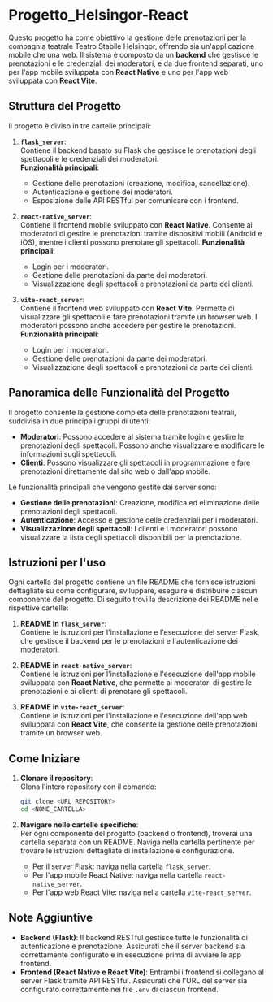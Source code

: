 # Progetto_Helsingor-React

Questo progetto ha come obiettivo la gestione delle prenotazioni per la compagnia teatrale Teatro Stabile Helsingor, offrendo sia un'applicazione mobile che una web. Il sistema è composto da un **backend** che gestisce le prenotazioni e le credenziali dei moderatori, e da due frontend separati, uno per l'app mobile sviluppata con **React Native** e uno per l'app web sviluppata con **React Vite**.

## **Struttura del Progetto**

Il progetto è diviso in tre cartelle principali:

1. **`flask_server`**:  
   Contiene il backend basato su Flask che gestisce le prenotazioni degli spettacoli e le credenziali dei moderatori.  
   **Funzionalità principali**:
   - Gestione delle prenotazioni (creazione, modifica, cancellazione).
   - Autenticazione e gestione dei moderatori.
   - Esposizione delle API RESTful per comunicare con i frontend.

2. **`react-native_server`**:  
   Contiene il frontend mobile sviluppato con **React Native**. Consente ai moderatori di gestire le prenotazioni tramite dispositivi mobili (Android e iOS), mentre i clienti possono prenotare gli spettacoli.
   **Funzionalità principali**:
   - Login per i moderatori.
   - Gestione delle prenotazioni da parte dei moderatori.
   - Visualizzazione degli spettacoli e prenotazioni da parte dei clienti.

3. **`vite-react_server`**:  
   Contiene il frontend web sviluppato con **React Vite**. Permette di visualizzare gli spettacoli e fare prenotazioni tramite un browser web. I moderatori possono anche accedere per gestire le prenotazioni.
   **Funzionalità principali**:
   - Login per i moderatori.
   - Gestione delle prenotazioni da parte dei moderatori.
   - Visualizzazione degli spettacoli e prenotazioni da parte dei clienti.

## **Panoramica delle Funzionalità del Progetto**

Il progetto consente la gestione completa delle prenotazioni teatrali, suddivisa in due principali gruppi di utenti:

- **Moderatori**: Possono accedere al sistema tramite login e gestire le prenotazioni degli spettacoli. Possono anche visualizzare e modificare le informazioni sugli spettacoli.
- **Clienti**: Possono visualizzare gli spettacoli in programmazione e fare prenotazioni direttamente dal sito web o dall'app mobile.

Le funzionalità principali che vengono gestite dai server sono:
- **Gestione delle prenotazioni**: Creazione, modifica ed eliminazione delle prenotazioni degli spettacoli.
- **Autenticazione**: Accesso e gestione delle credenziali per i moderatori.
- **Visualizzazione degli spettacoli**: I clienti e i moderatori possono visualizzare la lista degli spettacoli disponibili per la prenotazione.

## **Istruzioni per l'uso**

Ogni cartella del progetto contiene un file README che fornisce istruzioni dettagliate su come configurare, sviluppare, eseguire e distribuire ciascun componente del progetto. Di seguito trovi la descrizione dei README nelle rispettive cartelle:

1. **README in `flask_server`**:  
   Contiene le istruzioni per l'installazione e l'esecuzione del server Flask, che gestisce il backend per le prenotazioni e l'autenticazione dei moderatori.

2. **README in `react-native_server`**:  
   Contiene le istruzioni per l'installazione e l'esecuzione dell'app mobile sviluppata con **React Native**, che permette ai moderatori di gestire le prenotazioni e ai clienti di prenotare gli spettacoli.

3. **README in `vite-react_server`**:  
   Contiene le istruzioni per l'installazione e l'esecuzione dell'app web sviluppata con **React Vite**, che consente la gestione delle prenotazioni tramite un browser web.

## **Come Iniziare**

1. **Clonare il repository**:  
   Clona l'intero repository con il comando:
   ```bash
   git clone <URL_REPOSITORY>
   cd <NOME_CARTELLA>
   ```

2. **Navigare nelle cartelle specifiche**:  
   Per ogni componente del progetto (backend o frontend), troverai una cartella separata con un README. Naviga nella cartella pertinente per trovare le istruzioni dettagliate di installazione e configurazione.

   - Per il server Flask: naviga nella cartella `flask_server`.
   - Per l'app mobile React Native: naviga nella cartella `react-native_server`.
   - Per l'app web React Vite: naviga nella cartella `vite-react_server`.

## **Note Aggiuntive**

- **Backend (Flask)**: Il backend RESTful gestisce tutte le funzionalità di autenticazione e prenotazione. Assicurati che il server backend sia correttamente configurato e in esecuzione prima di avviare le app frontend.
- **Frontend (React Native e React Vite)**: Entrambi i frontend si collegano al server Flask tramite API RESTful. Assicurati che l'URL del server sia configurato correttamente nei file `.env` di ciascun frontend.
